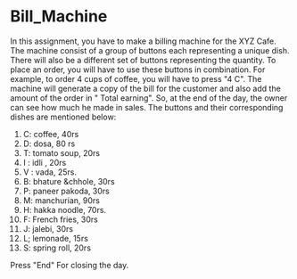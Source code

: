 # Bill_Machine
In this assignment, you have to make a billing machine for the XYZ Cafe. The machine consist of a group of buttons each representing a unique dish. There will also be a different set of buttons representing the quantity. To place an order, you will have to use these buttons in combination. For example, to order 4 cups of coffee, you will have to press "4 C". The machine will generate a copy of the bill for the customer and also add the amount of the order in " Total earning". So, at the end of the day, the owner can see how much he made in sales. The buttons and their corresponding dishes are mentioned below:

1.	C: coffee, 40rs
2.	D: dosa, 80 rs
3.	T: tomato soup, 20rs
4.	I : idli , 20rs
5.	V : vada, 25rs.
6.	B: bhature &chhole, 30rs
7.	P: paneer pakoda, 30rs
8.	M: manchurian, 90rs
9.	H: hakka noodle, 70rs.
10.	F: French fries, 30rs
11.	J: jalebi, 30rs
12.	L; lemonade, 15rs
13.	S: spring roll, 20rs

Press "End" For closing the day.
